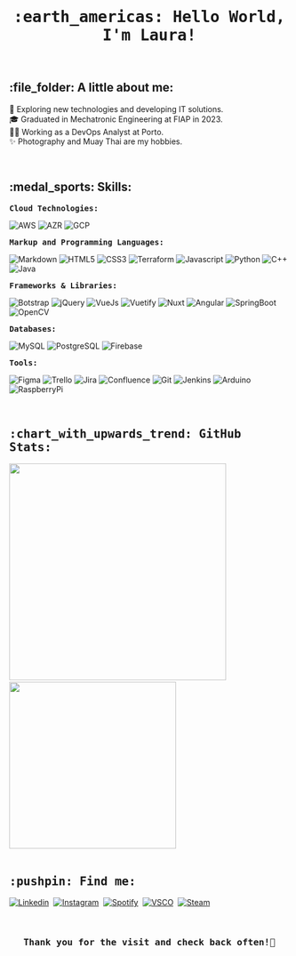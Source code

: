 <!--
**fslaurafs/fslaurafs** is a ✨ _special_ ✨ repository because its `README.md` (this file) appears on your GitHub profile.
### Hi there 👋
Here are some ideas to get you started:
- 🔭 I’m currently working on ...
- 🌱 I’m currently learning ...
- 👯 I’m looking to collaborate on ...
- 🤔 I’m looking for help with ...
- 💬 Ask me about ...
- 📫 How to reach me: ...
- 😄 Pronouns: ...
- ⚡ Fun fact: ...

       Notes:    https://github.com/iuricode/readme-template/blob/main/avancado/readme.md
       Icons:    https://github.com/devicons/devicon
Emoji Cheats:    https://github.com/ikatyang/emoji-cheat-sheet
Stats Themes:    https://github.com/anuraghazra/github-readme-stats

     Gameboy:   <img align="right" src="https://i.pinimg.com/originals/99/f3/4b/99f34ba8bba634ec75b26b56a207e489.gif" height="200"/>
        Neon:   <img align="right" src="https://media3.giphy.com/avatars/dianapietrzyk/wWrk0vNBjwQp.gif" height="250"/>
       Shark:   <img align="right" src="https://images.gamebanana.com/img/ico/sprays/56f1b98f78477.gif" height="250"/>
    Computer:   <img align="right" src="https://raw.githubusercontent.com/MicaelliMedeiros/micaellimedeiros/master/image/computer-illustration.png" min-width="300px" max-                          width="300px" width="300px">

<h3> :sunflower: Um pouco sobre mim: </h3>
<ul>
    <li> :dart: Estou sempre em busca da minha melhor versão;</li>
    <li> :camera: <strong>Fotografia</strong> é um dos meus hobbies;</li>
    <li> :headphones: Amo escutar <strong>música</strong>;</li>
    <li> :video_game: Gosto de jogar <strong>videogame</strong>;</li>
    <li> :muscle: Gosto de praticar <strong>esportes</strong>;</li>
</ul>

<img src="https://media.giphy.com/media/hvRJCLFzcasrR4ia7z/giphy.gif" width="20px">
-->

<h1 align="center"><samp> :earth_americas: Hello World, I'm Laura!</samp></h1> 

<br>

<h2 align="left">:file_folder: A little about me:</h2>

:rocket: Exploring new technologies and developing IT solutions. <br>
:mortar_board: Graduated in Mechatronic Engineering at FIAP in 2023. <br>
:woman_office_worker: Working as a DevOps Analyst at Porto. <br>
:sparkles: Photography and Muay Thai are my hobbies.

<br>

<h2 align="left">:medal_sports: Skills:</h2>

<div align="left">
       <b><samp> Cloud Technologies: </samp></b>

![AWS](https://img.shields.io/badge/Amazon_Web_Services-orange?style=flat) 
![AZR](https://img.shields.io/badge/Microsoft_Azure-blue?style=flat) 
![GCP](https://img.shields.io/badge/Google_Cloud_Platform-tomato?style=flat)

</div>

<div align="left">
       <b><samp> Markup and Programming Languages: </samp></b>

![Markdown](https://img.shields.io/badge/Markdown-lightgray?style=flat&logo=markdown&logoColor=white) 
![HTML5](https://img.shields.io/badge/HTML-tomato?style=flat&logo=html5&logoColor=white) 
![CSS3](https://img.shields.io/badge/CSS-blue?style=flat&logo=css3&logoColor=white)
![Terraform](https://img.shields.io/badge/Terraform-blueviolet?style=flat&logo=terraform&logoColor=white)
![Javascript](https://img.shields.io/badge/Javascript-yellow?style=flat&logo=javascript&logoColor=white) 
![Python](https://img.shields.io/badge/Python-blue?style=flat&logo=python&logoColor=white) 
![C++](https://img.shields.io/badge/C%2B%2B-steelblue?style=flat&logo=cplusplus&logoColor=white) 
![Java](https://img.shields.io/badge/Java-firebrick?style=flat&logo=java&logoColor=white) 
</div>

<div align="left">
       <b><samp> Frameworks & Libraries: </samp></b>

![Botstrap](https://img.shields.io/badge/Bootstrap-darkviolet?style=flat&logo=bootstrap&logoColor=white) 
![jQuery](https://img.shields.io/badge/jQuery-blue?style=flat&logo=jquery&logoColor=white) 
![VueJs](https://img.shields.io/badge/Vue.js-darkolivegreen?style=flat&logo=vuedotjs&logoColor=white) 
![Vuetify](https://img.shields.io/badge/Vuetify-darkturquoise?style=flat&logo=vuetify&logoColor=white) 
![Nuxt](https://img.shields.io/badge/Nuxt-darkcyan?style=flat&logo=nuxt&logoColor=white) 
![Angular](https://img.shields.io/badge/Angular-crimson?style=flat&logo=angular&logoColor=white)
![SpringBoot](https://img.shields.io/badge/Spring_Boot-green?style=flat&logo=springboot&logoColor=white)
![OpenCV](https://img.shields.io/badge/OpenCV-blue?style=flat&logo=opencv&logoColor=white)

</div>

<div align="left">
       <b><samp> Databases: </samp></b>

![MySQL](https://img.shields.io/badge/MySQL-orange?style=flat&logo=mysql&logoColor=white) 
![PostgreSQL](https://img.shields.io/badge/PostgreSQL-blue?style=flat&logo=postgresql&logoColor=white) 
![Firebase](https://img.shields.io/badge/Firebase-goldenrod?style=flat&logo=firebase&logoColor=white)

</div>

<div align="left">
       <b><samp> Tools: </samp></b>

![Figma](https://img.shields.io/badge/Figma-lightgray?style=flat&logo=figma&logoColor=white) 
![Trello](https://img.shields.io/badge/Trello-blue?style=flat&logo=trello&logoColor=white) 
![Jira](https://img.shields.io/badge/Jira-blue?style=flat&logo=jira&logoColor=white)
![Confluence](https://img.shields.io/badge/Confluence-blue?style=flat&logo=confluence&logoColor=white)
![Git](https://img.shields.io/badge/Git-orange?style=flat&logo=git&logoColor=white)
![Jenkins](https://img.shields.io/badge/Jenkins-limegreen?style=flat&logo=jenkins&logoColor=white)
![Arduino](https://img.shields.io/badge/Arduino-lightseagreen?style=flat&logo=arduino&logoColor=white)
![RaspberryPi](https://img.shields.io/badge/Raspberry_Pi-mediumvioletred?style=flat&logo=raspberrypi&logoColor=white)
</div>

<br>

<div align="left">
    <h2><samp> :chart_with_upwards_trend: GitHub Stats: </samp></h2>
    <img min-width="390px" max-width="390px" width="390px" src="https://github-readme-stats.vercel.app/api?username=fslaurafs&show_icons=true&theme=gotham&cache_seconds=2500"> &emsp;
    <img min-width="300px" max-width="300px" width="300px" src="https://github-readme-stats.vercel.app/api/top-langs/?username=fslaurafs&hide=html&layout=compact&theme=gotham&cache_seconds=2500">
</div>

<br>

<div align="left">
    <h2><samp> :pushpin: Find me: </samp></h2>
    
[![Linkedin](https://img.shields.io/badge/LINKEDIN--0077b5?style=for-the-badge)](https://www.linkedin.com/in/laurafernandessorato/)&nbsp;
[![Instagram](https://img.shields.io/badge/INSTAGRAM--e4405f?style=for-the-badge)](https://www.instagram.com/fslaurafs/)&nbsp;
[![Spotify](https://img.shields.io/badge/SPOTIFY--1ed760?style=for-the-badge)](https://open.spotify.com/user/laura.sorato)&nbsp;
[![VSCO](https://img.shields.io/badge/VSCO--b5b5b6?style=for-the-badge)](https://vsco.co/fslaurafs/)&nbsp;
[![Steam](https://img.shields.io/badge/STEAM--17405b?style=for-the-badge)](https://steamcommunity.com/id/fslaurafs/)&nbsp;

</div>
    
<br>

<h3 align="center"><samp> Thank you for the visit and check back often!👋 </samp></h3>
